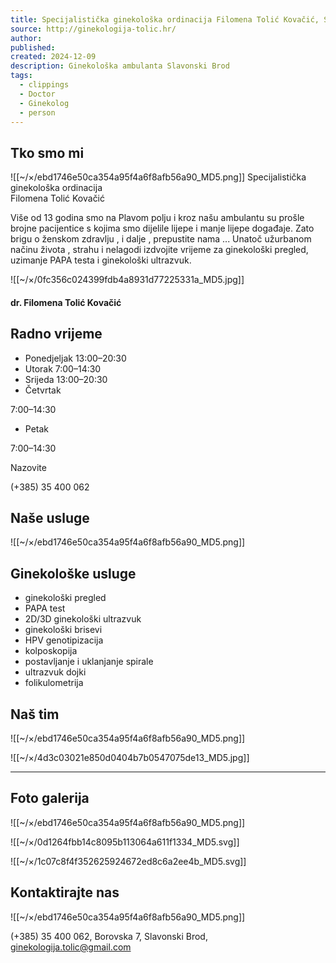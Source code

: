 ```yaml
---
title: Specijalistička ginekološka ordinacija Filomena Tolić Kovačić, SLavonski Brod
source: http://ginekologija-tolic.hr/
author: 
published: 
created: 2024-12-09
description: Ginekološka ambulanta Slavonski Brod
tags:
  - clippings
  - Doctor
  - Ginekolog
  - person
---
```

## Tko smo mi

![[~/×/ebd1746e50ca354a95f4a6f8afb56a90_MD5.png]]
Specijalistička ginekološka ordinacija  
Filomena Tolić Kovačić

Više od 13 godina smo na Plavom polju i kroz našu ambulantu su prošle brojne pacijentice s kojima smo dijelile lijepe i manje lijepe događaje. Zato brigu o ženskom zdravlju , i dalje , prepustite nama ... Unatoč užurbanom načinu života , strahu i nelagodi izdvojite vrijeme za ginekološki pregled, uzimanje PAPA testa i ginekološki ultrazvuk.

![[~/×/0fc356c024399fdb4a8931d77225331a_MD5.jpg]]

#### dr. Filomena Tolić Kovačić

## Radno vrijeme

- Ponedjeljak
13:00–20:30
- Utorak
7:00–14:30
- Srijeda
13:00–20:30
- Četvrtak

7:00–14:30
- Petak

7:00–14:30

Nazovite

(+385) 35 400 062

## Naše usluge

![[~/×/ebd1746e50ca354a95f4a6f8afb56a90_MD5.png]]

## Ginekološke usluge

- ginekološki pregled
- PAPA test
- 2D/3D ginekološki ultrazvuk
- ginekološki brisevi
- HPV genotipizacija
- kolposkopija
- postavljanje i uklanjanje spirale
- ultrazvuk dojki
- folikulometrija

## Naš tim

![[~/×/ebd1746e50ca354a95f4a6f8afb56a90_MD5.png]]

![[~/×/4d3c03021e850d0404b7b0547075de13_MD5.jpg]]

---

## Foto galerija

![[~/×/ebd1746e50ca354a95f4a6f8afb56a90_MD5.png]]

![[~/×/0d1264fbb14c8095b113064a611f1334_MD5.svg]]

![[~/×/1c07c8f4f352625924672ed8c6a2ee4b_MD5.svg]]

## Kontaktirajte nas

![[~/×/ebd1746e50ca354a95f4a6f8afb56a90_MD5.png]]

(+385) 35 400 062, Borovska 7, Slavonski Brod, ginekologija.tolic@gmail.com